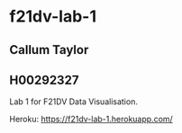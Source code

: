 # f21dv-lab-1
## Callum Taylor
## H00292327

Lab 1 for F21DV Data Visualisation.

Heroku: https://f21dv-lab-1.herokuapp.com/
